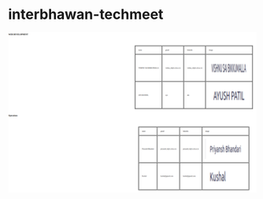 # interbhawan-techmeet

![alt text](https://github.com/vishnu803/interbhawan-techmeet/blob/main/results/Screenshot%20from%202023-03-10%2017-18-03.png)
